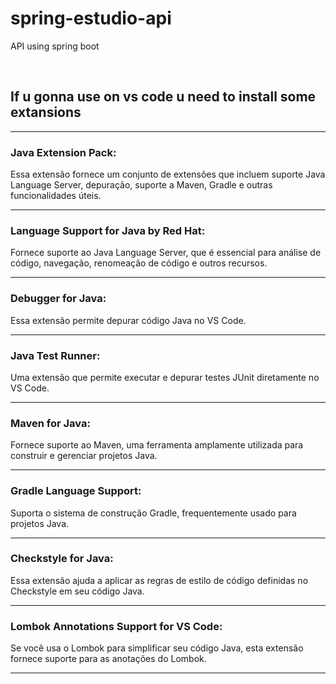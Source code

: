 # spring-estudio-api
API using spring boot

<br>

## If u gonna use on vs code u need to install some extansions
<hr>

### Java Extension Pack:
Essa extensão fornece um conjunto de extensões que incluem suporte Java Language Server, depuração, suporte a Maven, Gradle e outras funcionalidades úteis.
<hr>

### Language Support for Java by Red Hat:
Fornece suporte ao Java Language Server, que é essencial para análise de código, navegação, renomeação de código e outros recursos.
<hr>

### Debugger for Java:
Essa extensão permite depurar código Java no VS Code.
<hr>

### Java Test Runner:
Uma extensão que permite executar e depurar testes JUnit diretamente no VS Code.
<hr>

### Maven for Java:
Fornece suporte ao Maven, uma ferramenta amplamente utilizada para construir e gerenciar projetos Java.
<hr>

### Gradle Language Support:
Suporta o sistema de construção Gradle, frequentemente usado para projetos Java.
<hr>

### Checkstyle for Java:
Essa extensão ajuda a aplicar as regras de estilo de código definidas no Checkstyle em seu código Java.
<hr>

### Lombok Annotations Support for VS Code:
Se você usa o Lombok para simplificar seu código Java, esta extensão fornece suporte para as anotações do Lombok.
<hr>
